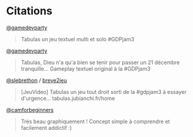 # Citations

[@gamedevparty](https://twitter.com/gamedevparty/status/272749960745873408)
> Tabulas un jeu textuel multi et solo #GDPjam3 

[@gamedevparty](https://twitter.com/gamedevparty/status/272748860953198592)
> Tabulas, Dieu n'a qu'a bien se tenir pour passer un 21 décembre tranquille... Gameplay textuel original à la #GDPjam3 

[@slebrethon](https://twitter.com/slebrethon/status/273142871908044800) / [breve2jeu](https://twitter.com/breve2jeu/status/273142866858106880)
> [JeuVideo] Tabulas un jeu tout droit sorti de la #gdpjam3 à essayer d'urgence... tabulas.jubianchi.fr/home

[@camforbeginners](https://twitter.com/camforbeginners/status/272756753735761920)
> Très beau graphiquement ! Concept simple à comprendre et facilement addictif :)